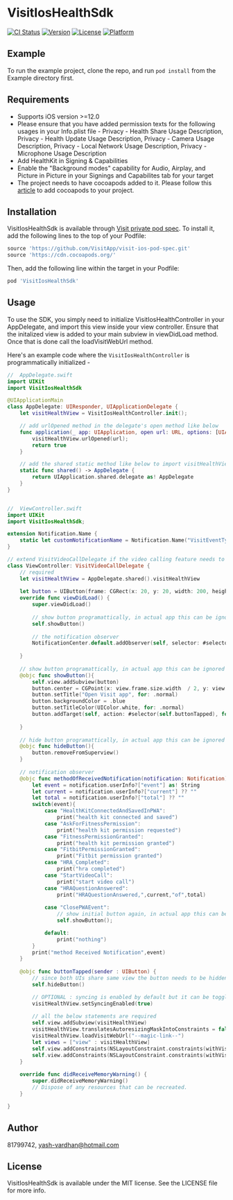 # VisitIosHealthSdk

[![CI Status](https://img.shields.io/travis/81799742/VisitIosHealthSdk.svg?style=flat)](https://travis-ci.org/81799742/VisitIosHealthSdk)
[![Version](https://img.shields.io/cocoapods/v/VisitIosHealthSdk.svg?style=flat)](https://cocoapods.org/pods/VisitIosHealthSdk)
[![License](https://img.shields.io/cocoapods/l/VisitIosHealthSdk.svg?style=flat)](https://cocoapods.org/pods/VisitIosHealthSdk)
[![Platform](https://img.shields.io/cocoapods/p/VisitIosHealthSdk.svg?style=flat)](https://cocoapods.org/pods/VisitIosHealthSdk)

## Example

To run the example project, clone the repo, and run `pod install` from the Example directory first.

## Requirements

- Supports iOS version >=12.0
- Please ensure that you have added permission texts for the following usages in your Info.plist file - Privacy - Health Share Usage Description, Privacy - Health Update Usage Description, Privacy - Camera Usage Description, Privacy - Local Network Usage Description, Privacy - Microphone Usage Description
- Add HealthKit in Signing & Capabilities
- Enable the "Background modes" capability for Audio, Airplay, and Picture in Picture in your Signings and Capabilites tab for your target
- The project needs to have cocoapods added to it. Please follow this [article](https://www.hackingwithswift.com/articles/95/how-to-add-cocoapods-to-your-project) to add cocoapods to your project.

## Installation

VisitIosHealthSdk is available through [Visit private pod spec](https://github.com/VisitApp/visit-ios-pod-spec). To install
it, add the following lines to the top of your Podfile:

```ruby
source 'https://github.com/VisitApp/visit-ios-pod-spec.git'
source 'https://cdn.cocoapods.org/'
```

Then, add the following line within the target in your Podfile:


```ruby
pod 'VisitIosHealthSdk'
```

## Usage

To use the SDK, you simply need to initialize VisitIosHealthController in your AppDelegate, and import this view inside your view controller. Ensure that the initalized view is added to your main subview in viewDidLoad method. Once that is done call the loadVisitWebUrl method.

Here's an example code where the `VisitIosHealthController` is programmatically initialized -

```swift
//  AppDelegate.swift
import UIKit
import VisitIosHealthSdk

@UIApplicationMain
class AppDelegate: UIResponder, UIApplicationDelegate {
    let visitHealthView = VisitIosHealthController.init();

    // add urlOpened method in the delegate's open method like below
    func application(_ app: UIApplication, open url: URL, options: [UIApplicationOpenURLOptionsKey : Any] = [:]) -> Bool {
        visitHealthView.urlOpened(url);
        return true
    }

    // add the shared static method like below to import visitHealthView in your view controller
    static func shared() -> AppDelegate {
        return UIApplication.shared.delegate as! AppDelegate
    }
}


//  ViewController.swift
import UIKit
import VisitIosHealthSdk;

extension Notification.Name {
    static let customNotificationName = Notification.Name("VisitEventType")
}

// extend VisitVideoCallDelegate if the video calling feature needs to be integrated otherwise UIViewController can be used
class ViewController: VisitVideoCallDelegate {
    // required
    let visitHealthView = AppDelegate.shared().visitHealthView
    
    let button = UIButton(frame: CGRect(x: 20, y: 20, width: 200, height: 60))
    override func viewDidLoad() {
        super.viewDidLoad()
        
        // show button programattically, in actual app this can be ignored
        self.showButton()
        
        // the notification observer
        NotificationCenter.default.addObserver(self, selector: #selector(self.methodOfReceivedNotification(notification:)), name: .customNotificationName, object: nil)
        
    }
    
    // show button programattically, in actual app this can be ignored
    @objc func showButton(){
        self.view.addSubview(button)
        button.center = CGPoint(x: view.frame.size.width  / 2, y: view.frame.size.height / 4)
        button.setTitle("Open Visit app", for: .normal)
        button.backgroundColor = .blue
        button.setTitleColor(UIColor.white, for: .normal)
        button.addTarget(self, action: #selector(self.buttonTapped), for: .touchUpInside)
        
    }
    
    // hide button programattically, in actual app this can be ignored
    @objc func hideButton(){
        button.removeFromSuperview()
    }
    
    // notification observer
    @objc func methodOfReceivedNotification(notification: Notification) {
        let event = notification.userInfo?["event"] as! String
        let current = notification.userInfo?["current"] ?? ""
        let total = notification.userInfo?["total"] ?? ""
        switch(event){
            case "HealthKitConnectedAndSavedInPWA":
                print("health kit connected and saved")
            case "AskForFitnessPermission":
                print("health kit permission requested")
            case "FitnessPermissionGranted":
                print("health kit permission granted")
            case "FitbitPermissionGranted":
                print("Fitbit permission granted")
            case "HRA_Completed":
                print("hra completed")
            case "StartVideoCall":
                print("start video call")
            case "HRAQuestionAnswered":
                print("HRAQuestionAnswered,",current,"of",total)
                
            case "ClosePWAEvent":
                // show initial button again, in actual app this can be ignored
                self.showButton();

            default:
                print("nothing")
        }
        print("method Received Notification",event)
    }
    
    @objc func buttonTapped(sender : UIButton) {
        // since both UIs share same view the button needs to be hidden, in actual app this can be ignored
        self.hideButton()

        // OPTIONAL : syncing is enabled by default but it can be toggled using this method
        visitHealthView.setSyncingEnabled(true)
        
        // all the below statements are required
        self.view.addSubview(visitHealthView)
        visitHealthView.translatesAutoresizingMaskIntoConstraints = false
        visitHealthView.loadVisitWebUrl("--magic-link--")
        let views = ["view" : visitHealthView]
        self.view.addConstraints(NSLayoutConstraint.constraints(withVisualFormat: "|[view]|", options: NSLayoutFormatOptions.alignAllCenterX, metrics: nil, views: views))
        self.view.addConstraints(NSLayoutConstraint.constraints(withVisualFormat: "V:|[view]|", options: NSLayoutFormatOptions.alignAllCenterY, metrics: nil, views: views))
    }
    
    override func didReceiveMemoryWarning() {
        super.didReceiveMemoryWarning()
        // Dispose of any resources that can be recreated.
    }

}
```

## Author

81799742, yash-vardhan@hotmail.com

## License

VisitIosHealthSdk is available under the MIT license. See the LICENSE file for more info.
